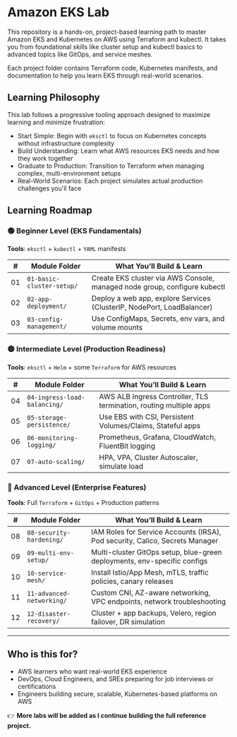# Amazon EKS Lab

This repository is a hands-on, project-based learning path to master Amazon EKS and Kubernetes on AWS using Terraform and kubectl.  It takes you from foundational skills like cluster setup and kubectl basics to advanced topics like GitOps, and service meshes.

Each project folder contains Terraform code, Kubernetes manifests, and documentation to help you learn EKS through real-world scenarios.

## Learning Philosophy

This lab follows a progressive tooling approach designed to maximize learning and minimize frustration:

- Start Simple: Begin with `eksctl` to focus on Kubernetes concepts without infrastructure complexity
- Build Understanding: Learn what AWS resources EKS needs and how they work together
- Graduate to Production: Transition to Terraform when managing complex, multi-environment setups
- Real-World Scenarios: Each project simulates actual production challenges you'll face

## Learning Roadmap

### 🟢 Beginner Level (EKS Fundamentals)

**Tools**: `eksctl` + `kubectl` + `YAML` manifests

| #  | Module Folder                | What You’ll Build & Learn                                                         |
|----|------------------------------|----------------------------------------------------------------------------------|
| 01 | `01-basic-cluster-setup/`    | Create EKS cluster via AWS Console, managed node group, configure kubectl       |
| 02 | `02-app-deployment/`         | Deploy a web app, explore Services (ClusterIP, NodePort, LoadBalancer)          |
| 03 | `03-config-management/`      | Use ConfigMaps, Secrets, env vars, and volume mounts                            |

### 🟡 Intermediate Level (Production Readiness)

**Tools**: `eksctl` + `Helm` + some `Terraform` for AWS resources

| #  | Module Folder                    | What You’ll Build & Learn                                                        |
|----|----------------------------------|----------------------------------------------------------------------------------|
| 04 | `04-ingress-load-balancing/`     | AWS ALB Ingress Controller, TLS termination, routing multiple apps              |
| 05 | `05-storage-persistence/`        | Use EBS with CSI, Persistent Volumes/Claims, Stateful apps                      |
| 06 | `06-monitoring-logging/`         | Prometheus, Grafana, CloudWatch, FluentBit logging                              |
| 07 | `07-auto-scaling/`               | HPA, VPA, Cluster Autoscaler, simulate load                                     |

### 🔴 Advanced Level (Enterprise Features)

**Tools**: Full `Terraform` + `GitOps` + Production patterns

| #  | Module Folder                  | What You’ll Build & Learn                                                       |
|----|--------------------------------|---------------------------------------------------------------------------------|
| 08 | `08-security-hardening/`       | IAM Roles for Service Accounts (IRSA), Pod security, Calico, Secrets Manager   |
| 09 | `09-multi-env-setup/`         | Multi-cluster GitOps setup, blue-green deployments, env-specific configs       |
| 10 | `10-service-mesh/`            | Install Istio/App Mesh, mTLS, traffic policies, canary releases                |
| 11 | `11-advanced-networking/`     | Custom CNI, AZ-aware networking, VPC endpoints, network troubleshooting         |
| 12 | `12-disaster-recovery/`       | Cluster + app backups, Velero, region failover, DR simulation                   |

---

## Who is this for?

- AWS learners who want real-world EKS experience
- DevOps, Cloud Engineers, and SREs preparing for job interviews or certifications
- Engineers building secure, scalable, Kubernetes-based platforms on AWS

👉 **More labs will be added as I continue building the full reference project.**
